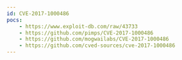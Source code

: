 ```yaml
---
id: CVE-2017-1000486
pocs: 
    - https://www.exploit-db.com/raw/43733
    - https://github.com/pimps/CVE-2017-1000486
    - https://github.com/mogwailabs/CVE-2017-1000486
    - https://github.com/cved-sources/cve-2017-1000486
---
```

